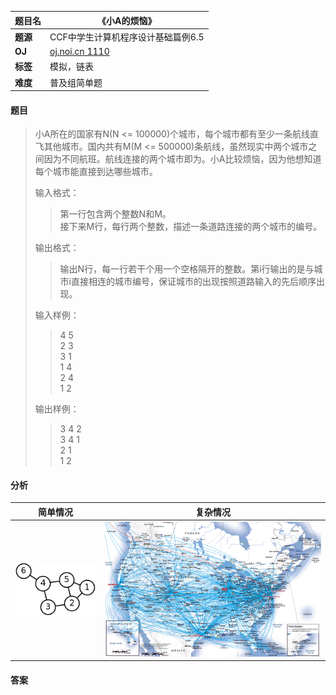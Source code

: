 |题目名|《小A的烦恼》|  
|---|---|  
|**题源**|CCF中学生计算机程序设计基础篇例6.5|  
|**OJ**|[oj.noi.cn 1110](http://oj.noi.cn/oj/#main/show/1110)|  
|**标签**|模拟，链表|  
|**难度**|普及组简单题|  

#### 题目  

> 小A所在的国家有N(N <= 100000)个城市，每个城市都有至少一条航线直飞其他城市。国内共有M(M <= 500000)条航线，虽然现实中两个城市之间因为不同航班。航线连接的两个城市即为。小A比较烦恼，因为他想知道每个城市能直接到达哪些城市。
> 
> 输入格式：  
>> 第一行包含两个整数N和M。  
>> 接下来M行，每行两个整数，描述一条道路连接的两个城市的编号。
>
> 输出格式：  
>> 输出N行，每一行若干个用一个空格隔开的整数。第i行输出的是与城市i直接相连的城市编号，保证城市的出现按照道路输入的先后顺序出现。  
>
> 输入样例：  
>> 4 5  
>> 2 3  
>> 3 1  
>> 1 4  
>> 2 4  
>> 1 2  
>> 
> 输出样例：  
>> 3 4 2  
>> 3 4 1  
>> 2 1  
>> 1 2  

#### 分析  
|简单情况|复杂情况|  
|---|---|  
|![](/diagrams/oj.noi.cn%201110%20小A的烦恼1.png)|![](/diagrams/oj.noi.cn%201110%20小A的烦恼2.gif)|  

#### 答案  
